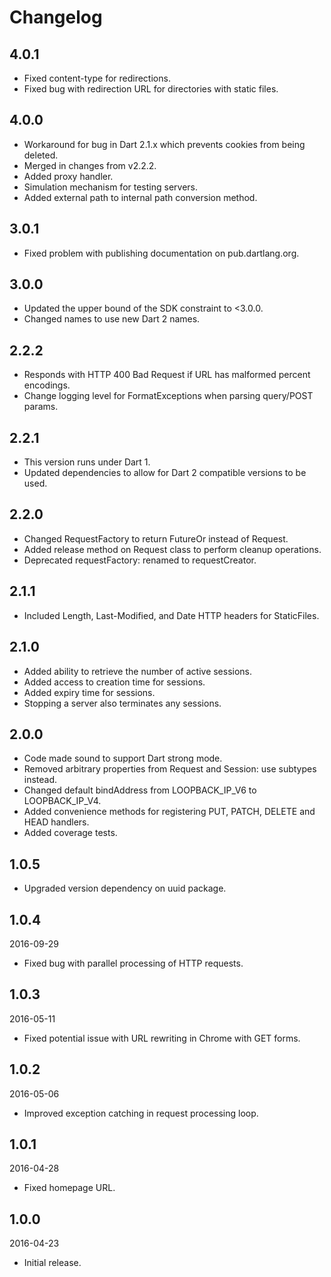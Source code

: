# Changelog

## 4.0.1

- Fixed content-type for redirections.
- Fixed bug with redirection URL for directories with static files.

## 4.0.0

- Workaround for bug in Dart 2.1.x which prevents cookies from being deleted.
- Merged in changes from v2.2.2.
- Added proxy handler.
- Simulation mechanism for testing servers.
- Added external path to internal path conversion method.

## 3.0.1

- Fixed problem with publishing documentation on pub.dartlang.org.

## 3.0.0

- Updated the upper bound of the SDK constraint to <3.0.0.
- Changed names to use new Dart 2 names.

## 2.2.2

- Responds with HTTP 400 Bad Request if URL has malformed percent encodings.
- Change logging level for FormatExceptions when parsing query/POST params.

## 2.2.1

- This version runs under Dart 1.
- Updated dependencies to allow for Dart 2 compatible versions to be used.

## 2.2.0

- Changed RequestFactory to return FutureOr<Request> instead of Request.
- Added release method on Request class to perform cleanup operations.
- Deprecated requestFactory: renamed to requestCreator.

## 2.1.1

- Included Length, Last-Modified, and Date HTTP headers for StaticFiles.

## 2.1.0

- Added ability to retrieve the number of active sessions.
- Added access to creation time for sessions.
- Added expiry time for sessions.
- Stopping a server also terminates any sessions.

## 2.0.0

- Code made sound to support Dart strong mode.
- Removed arbitrary properties from Request and Session: use subtypes instead.
- Changed default bindAddress from LOOPBACK_IP_V6 to LOOPBACK_IP_V4.
- Added convenience methods for registering PUT, PATCH, DELETE and HEAD handlers.
- Added coverage tests.

## 1.0.5

- Upgraded version dependency on uuid package.

## 1.0.4

2016-09-29

- Fixed bug with parallel processing of HTTP requests.

## 1.0.3

2016-05-11

- Fixed potential issue with URL rewriting in Chrome with GET forms.

## 1.0.2

2016-05-06

- Improved exception catching in request processing loop.

## 1.0.1

2016-04-28

- Fixed homepage URL.

## 1.0.0

2016-04-23

- Initial release.
